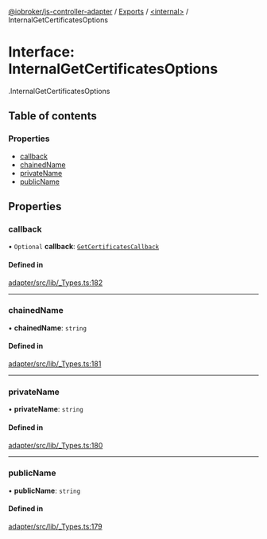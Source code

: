 [@iobroker/js-controller-adapter](../README.md) / [Exports](../modules.md) / [<internal\>](../modules/internal_.md) / InternalGetCertificatesOptions

# Interface: InternalGetCertificatesOptions

[<internal>](../modules/internal_.md).InternalGetCertificatesOptions

## Table of contents

### Properties

- [callback](internal_.InternalGetCertificatesOptions.md#callback)
- [chainedName](internal_.InternalGetCertificatesOptions.md#chainedname)
- [privateName](internal_.InternalGetCertificatesOptions.md#privatename)
- [publicName](internal_.InternalGetCertificatesOptions.md#publicname)

## Properties

### callback

• `Optional` **callback**: [`GetCertificatesCallback`](../modules/internal_.md#getcertificatescallback)

#### Defined in

[adapter/src/lib/_Types.ts:182](https://github.com/ioBroker/ioBroker.js-controller/blob/5a12d69c/packages/adapter/src/lib/_Types.ts#L182)

___

### chainedName

• **chainedName**: `string`

#### Defined in

[adapter/src/lib/_Types.ts:181](https://github.com/ioBroker/ioBroker.js-controller/blob/5a12d69c/packages/adapter/src/lib/_Types.ts#L181)

___

### privateName

• **privateName**: `string`

#### Defined in

[adapter/src/lib/_Types.ts:180](https://github.com/ioBroker/ioBroker.js-controller/blob/5a12d69c/packages/adapter/src/lib/_Types.ts#L180)

___

### publicName

• **publicName**: `string`

#### Defined in

[adapter/src/lib/_Types.ts:179](https://github.com/ioBroker/ioBroker.js-controller/blob/5a12d69c/packages/adapter/src/lib/_Types.ts#L179)
